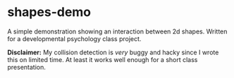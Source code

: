 # shapes-demo
A simple demonstration showing an interaction between 2d shapes. Written for a developmental psychology class project.

**Disclaimer:** My collision detection is *very* buggy and hacky since I wrote this on limited time. At least it works well enough for a short class presentation.